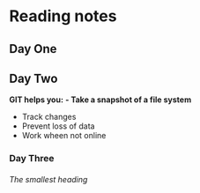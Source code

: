 
# Reading notes



## Day One

## Day Two
**GIT helps you:**
**- Take a snapshot of a file system**
- Track changes
- Prevent loss of data
- Work wheen not online


### Day Three

###### The smallest heading
